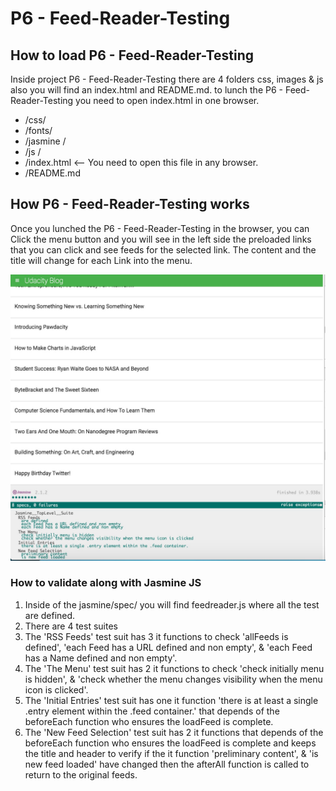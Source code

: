 P6 - Feed-Reader-Testing
===============================
## How to load P6 - Feed-Reader-Testing
Inside project P6 - Feed-Reader-Testing there are 4 folders css, images & js also you will find an index.html and README.md. to lunch the P6 - Feed-Reader-Testing you need to open index.html in one browser.
* /css/
* /fonts/
* /jasmine /
* /js /
* /index.html <-- You need to open this file in any browser.
* /README.md

## How P6 - Feed-Reader-Testing works
Once you lunched the P6 - Feed-Reader-Testing in the browser, you can Click the menu button and you will see in the left side the preloaded links that you can click and see feeds for the selected link.
The content and the title will change for each Link into the menu.

![P6-Feed-Reader-Testing](https://github.com/fernandoawri/P6---Feed-Reader-Testing/blob/master/screenshot.jpg)

### How to validate along with Jasmine JS
1. Inside of the jasmine/spec/ you will find feedreader.js where all the test are defined.
2. There are 4 test suites
3. The 'RSS Feeds' test suit has 3 it functions to check 'allFeeds is defined', 'each Feed has a URL defined and non empty', & 'each Feed has a Name defined and non empty'.
3. The 'The Menu' test suit has 2 it functions to check 'check initially menu is hidden', & 'check whether the menu changes visibility when the menu icon is clicked'.
4. The 'Initial Entries' test suit has one it function 'there is at least a single .entry element within the .feed container.' that depends of the beforeEach function who ensures the loadFeed is complete.
5. The 'New Feed Selection' test suit has 2 it functions that depends of the beforeEach function who ensures the loadFeed is complete and keeps the title and header to verify if the it function 'preliminary content', & 'is new feed loaded' have changed then the afterAll function is called to return to the original feeds.
